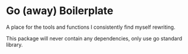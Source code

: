 # Go (away) Boilerplate

A place for the tools and functions I consistently find myself rewriting.

This package will never contain any dependencies, only use go standard library.
